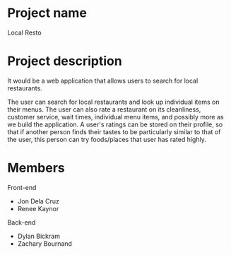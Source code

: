 # Project name
Local Resto

# Project description
It would be a web application that allows users to search for local restaurants.

The user can search for local restaurants and look up individual items on their menus. 
The user can also rate a restaurant on its cleanliness, customer service, wait times, individual menu items, and possibly more as we build the application. 
A user's ratings can be stored on their profile, so that if another person finds their tastes to be particularly similar to that of the user, this person can try foods/places that user has rated highly.

# Members
Front-end
- Jon Dela Cruz
- Renee Kaynor

Back-end
- Dylan Bickram
- Zachary Bournand
